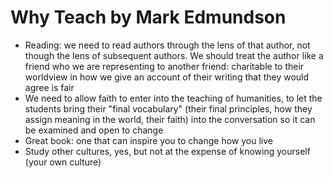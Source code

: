 
# Why Teach by Mark Edmundson

* Reading: we need to read authors through the lens of that author, not though the lens of subsequent authors. We should treat the author like a friend who we are representing to another friend: charitable to their worldview in how we give an account of their writing that they would agree is fair
* We need to allow faith to enter into the teaching of humanities, to let the students bring their "final vocabulary" (their final principles, how they assign meaning in the world, their faith) into the conversation so it can be examined and open to change 
* Great book: one that can inspire you to change how you live
* Study other cultures, yes, but not at the expense of knowing yourself (your own culture)



